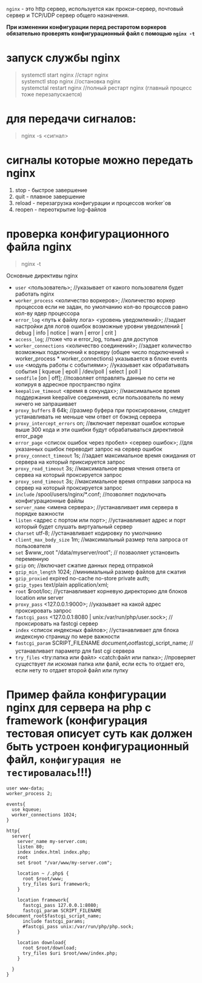 `nginx` - это http сервер, используется как прокси-сервер, почтовый сервер и TCP/UDP сервер общего назначения.

**При изменении конфигурации перед рестаротом воркеров обязательно проверять конфигурационный файл с помощью `nginx -t`**

запуск службы nginx 
=====================
 >systemctl start nginx   //старт nginx  
 >systemctl stop nginx  //остановка nginx  
 >systemctal restart nginx  //полный рестарт nginx (главный процесс тоже перезапускается)  
 
для передачи сигналов:
=====================
  >nginx -s <сигнал>
 
сигналы которые можно передать nginx 
=====================
  1. stop - быстрое завершение 
  2. quit - плавное завершение
  3. reload - перезагрузка конфигурации и процессов worker`ов
  4. reopen - переоткрытие log-файлов
  
проверка конфигурационного файла nginx
=======
 >nginx -t
  
Основные директивы nginx
  
  * `user` <пользователь>;  //указывает от какого пользователя будет работать nginx
  * `worker_process` <количество воркеров>; //количество воркер процессов если не задан, по умолчанию кол-во процессов равно кол-ву ядер процессора
  * `error_log` <путь к файлу лога> <уровень уведомлений>;  //задает настройки для логов ошибок возможные уровни уведомлений [ debug | info | notice | warn | error | crit ]
  * `access_log`; //тоже что и error_log, только для доступов  
  * `worker_connections` <количество соединений>;   //задает количество возможных подключений к воркеру (общее число подключений = worker_process * worker_connections) указывается в блоке events
  * `use` <модуль работы с событиями>;  //указывает как обрабатывать события [ kqueue | epoll | /dev/poll | select | poll ]
  * `sendfile` [on | off];  //позволяет отправлять данные по сети не копируя в адресное пространство nginx
  * `keepalive_timeout` <время в секундах>; //максимальное время поддержания keepalive соединения, если пользователь по нему ничего не запрашивает
  * `proxy_buffers` 8 64k;  //размер буфера при проксировании, следует устанавливать не меньше чем ответ от бэкэнд сервера
  * `proxy_intercept_errors` on;  //включает перехват ошибок которые выше 300 кода и эти ошибки будут обрабатываться директивой error_page
  * `error_page` <список ошибок через пробел> <сервер ошибок>;  //для указанных ошибок переводит запрос на сервер ошибок
  * `proxy_connect_timeout` 1s; //задает максимальное время ожидания от сервера на который приксируется запрос
  * `proxy_read_timeout` 3s;  //максимальное время чтения ответа от сервеа на который проксируется запрос
  * `proxy_send_timeout` 3s;  //максимальное время отправки запроса на сервер на который проксируется запрос
  * `include` /spool/users/nginx/*.conf;  //позволяет подключать конфигурационные файлы
  * `server_name` <имена сервера>; //устанавливает имя сервера в порядке важности
  * `listen` <адрес с портом или порт>; //устанавливает адрес и порт который будет слушать виртуальный сервер
  * `charset` utf-8;  //устанавливает кодировку по умолчанию
  * `client_max_body_size` 1m;  //максимальный размер тела запроса от пользователя
  * `set` $www_root "/data/myserver/root";  // позваоляет установить переменную
  * `gzip` on;  //включает сжатие данных перед отправкой
  * `gzip_min_length` 1024; //минимальный размер файлов для сжатия
  * `gzip_proxied` expired no-cache no-store private auth;
  * `gzip_types` text/plain application/xml; 
  * `root` $root/loc; //устанавливает корневую директорию для блоков location или server
  * `proxy_pass` <127.0.0.1:9000>; //указывает на какой адрес проксировать запрос
  * `fastcgi_pass` <127.0.0.1:8080 | unix:/var/run/php/user.sock>;  //проксировать на fastcgi сервер
  * `index` <список индексных файлов>;  //устанавливает для блока индексную страницу по мере важности 
  * `fastcgi_param` SCRIPT_FILENAME $document_root$fastcgi_script_name; //устанавливает параметр для fast cgi сервера
  * `try_files` <try:папка или файл> <catch:файл или папка>; //проверяет существует ли искомая папка или фалй, если есть то отдает его, если нету то отдает второй файл или пупку
  
Пример файла конфигурации nginx для сервера на php с framework (конфигурация тестовая описует суть как должен быть устроен конфигурационный файл, `конфигурация не тестировалась`!!!)
====================

```
user www-data;
worker_process 2;

events{
  use kqueue;
  worker_connections 1024;
}

http{
  server{
    server_name my-server.com;
    listen 80;
    index index.html index.php;
    root
    set $root "/var/www/my-server.com";
    
    location ~ /.php$ {
      root $root/www;
      try_files $uri framework;
    }
    
    location framework{
      fastcgi_pass 127.0.0.1:8080;
      fastcgi_param SCRIPT_FILENAME $document_root$fastcgi_script_name;
      include fastcgi_params;
      #fastcgi_pass unix:/var/run/php/php.sock; 
    }
    
    location download{
      root $root/download;
      try_files $uri $root/www/index.php;
    }
    
  }
}
```
